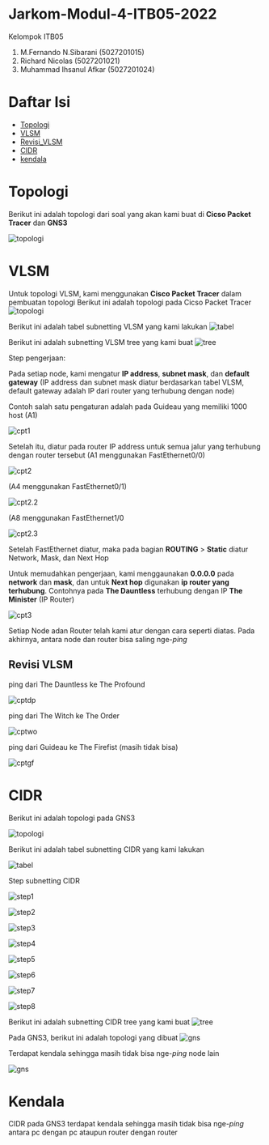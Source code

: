 # Jarkom-Modul-4-ITB05-2022
Kelompok ITB05

1. M.Fernando N.Sibarani (5027201015)
2. Richard Nicolas (5027201021)
3. Muhammad Ihsanul Afkar (5027201024)

# Daftar Isi
* [Topologi](#Topologi)
* [VLSM](#VLSM) 
* [Revisi_VLSM](#RevisiVLSM)
* [CIDR](#CIDR) 
* [kendala](#Kendala) 

# Topologi
Berikut ini adalah topologi dari soal yang akan kami buat di **Cicso Packet Tracer** dan **GNS3**

![topologi](img/topologi.png)

# VLSM
Untuk topologi VLSM, kami menggunakan **Cisco Packet Tracer** dalam pembuatan topologi
Berikut ini adalah topologi pada Cicso Packet Tracer
![topologi](img/topologi_vlsm.png)

Berikut ini adalah tabel subnetting VLSM yang kami lakukan
![tabel](img/tabel_vlsm.png)

Berikut ini adalah subnetting VLSM tree yang kami buat
![tree](img/vlsm_tree.png)

Step pengerjaan:

Pada setiap node, kami mengatur **IP address**, **subnet mask**, dan **default gateway** (IP address dan subnet mask diatur berdasarkan tabel VLSM, default gateway adalah IP dari router yang terhubung dengan node)

Contoh salah satu pengaturan adalah pada Guideau yang memiliki 1000 host (A1)

![cpt1](img/cpt1.png)

Setelah itu, diatur pada router IP address untuk semua jalur yang terhubung dengan router tersebut (A1 menggunakan FastEthernet0/0)

![cpt2](img/cpt2.png)

(A4 menggunakan FastEthernet0/1)

![cpt2.2](img/cpt2_2.png)

(A8 menggunakan FastEthernet1/0

![cpt2.3](img/cpt2_3.png)

Setelah FastEthernet diatur, maka pada bagian **ROUTING** > **Static** diatur Network, Mask, dan Next Hop 

Untuk memudahkan pengerjaan, kami menggaunakan **0.0.0.0** pada **network** dan **mask**, dan untuk **Next hop** digunakan **ip router yang terhubung**. Contohnya pada **The Dauntless** terhubung dengan IP **The Minister** (IP Router)

![cpt3](img/cpt3.png)

Setiap Node adan Router telah kami atur dengan cara seperti diatas. Pada akhirnya, antara node dan router bisa saling nge-*ping*

## Revisi VLSM
ping dari The Dauntless ke The Profound

![cptdp](img/cpt_dp.png)

ping dari The Witch ke The Order

![cptwo](img/cpt_wo.png)

ping dari Guideau ke The Firefist (masih tidak bisa)

![cptgf](img/cpt_gf.png)

# CIDR
Berikut ini adalah topologi pada GNS3

![topologi](img/topologi_cidr.png)

Berikut ini adalah tabel subnetting CIDR yang kami lakukan

![tabel](img/tabel_cidr.png)

Step subnetting CIDR

![step1](img/CIDR1.png)

![step2](img/CIDR2.png)

![step3](img/CIDR3.png)

![step4](img/CIDR4.png)

![step5](img/CIDR5.png)

![step6](img/CIDR6.png)

![step7](img/CIDR7.png)

![step8](img/CIDR8.png)

Berikut ini adalah subnetting CIDR tree yang kami buat
![tree](img/cidr_tree.png)

Pada GNS3, berikut ini adalah topologi yang dibuat
![gns](img/gns1.png)

Terdapat kendala sehingga masih tidak bisa nge-*ping* node lain 

![gns](img/gns2.png)

# Kendala
CIDR pada GNS3 terdapat kendala sehingga masih tidak bisa nge-*ping* antara pc dengan pc ataupun router dengan router